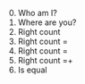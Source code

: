 0. Who am I?
1. Where are you?
2. Right count
3. Right count =
4. Right count =
5. Right count =+
6. Is equal
